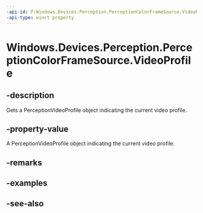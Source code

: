 ```yaml
---
-api-id: P:Windows.Devices.Perception.PerceptionColorFrameSource.VideoProfile
-api-type: winrt property
---
```


<!-- Property syntax
public Windows.Devices.Perception.PerceptionVideoProfile VideoProfile { get; }
-->

# Windows.Devices.Perception.PerceptionColorFrameSource.VideoProfile

## -description
Gets a PerceptionVideoProfile object indicating the current video profile.

## -property-value
A PerceptionVideoProfile object indicating the current video profile.

## -remarks

## -examples

## -see-also
